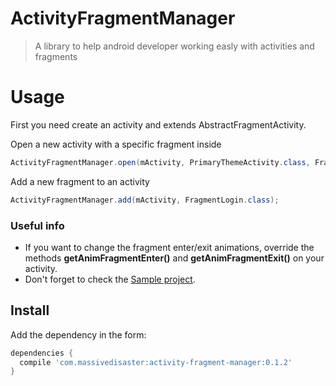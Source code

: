 # ActivityFragmentManager
> A library to help android developer working easly with activities and fragments 

# Usage
First you need create an activity and extends AbstractFragmentActivity.

Open a new activity with a specific fragment inside
```java
ActivityFragmentManager.open(mActivity, PrimaryThemeActivity.class, FragmentLogin.class, bundle, requestCode);
```

Add a new fragment to an activity
```java
ActivityFragmentManager.add(mActivity, FragmentLogin.class);
```
### Useful info
- If you want to change the fragment enter/exit animations, override the methods **getAnimFragmentEnter()** and **getAnimFragmentExit()** on your activity.
- Don't forget to check the [Sample project]( https://github.com/jmspt/ActivityFragmentManager/blob/master/sample/src/main/java/).

## Install

Add the dependency in the form:
```groovy
dependencies {
  compile 'com.massivedisaster:activity-fragment-manager:0.1.2'
}
```
